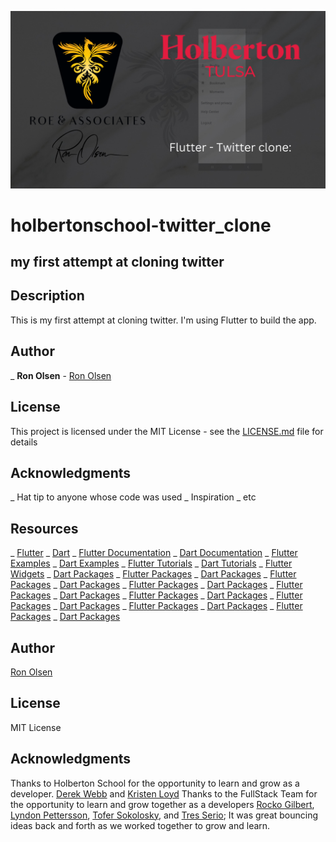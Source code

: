 ![holbertonschool-twitter_clone_banner](https://github.com/ronroeandassociates/assets/blob/master/images/holbertonschool-twitter_clone_banner.png)

# holbertonschool-twitter_clone

## my first attempt at cloning twitter

## Description

This is my first attempt at cloning twitter. I'm using Flutter to build the app.

## Author

\_ **Ron Olsen** - [Ron Olsen]()

## License

This project is licensed under the MIT License - see the [LICENSE.md](LICENSE.md) file for details

## Acknowledgments

_ Hat tip to anyone whose code was used
_ Inspiration
\_ etc

## Resources

_ [Flutter](https://flutter.dev/)
_ [Dart](https://dart.dev/)
_ [Flutter Documentation](https://flutter.dev/docs)
_ [Dart Documentation](https://dart.dev/guides)
_ [Flutter Examples](https://flutter.dev/docs/cookbook)
_ [Dart Examples](https://dart.dev/samples)
_ [Flutter Tutorials](https://flutter.dev/docs/reference/tutorials)
_ [Dart Tutorials](https://dart.dev/tutorials)
_ [Flutter Widgets](https://flutter.dev/docs/development/ui/widgets)
_ [Dart Packages](https://pub.dev/)
_ [Flutter Packages](https://pub.dev/flutter)
_ [Dart Packages](https://pub.dev/packages)
_ [Flutter Packages](https://pub.dev/flutter/packages)
_ [Dart Packages](https://pub.dev/packages?q=flutter)
_ [Flutter Packages](https://pub.dev/flutter/packages?q=flutter)
_ [Dart Packages](https://pub.dev/packages?q=flutter&sort=popularity)
_ [Flutter Packages](https://pub.dev/flutter/packages?q=flutter&sort=popularity)
_ [Dart Packages](https://pub.dev/packages?q=flutter&sort=popularity&order=desc)
_ [Flutter Packages](https://pub.dev/flutter/packages?q=flutter&sort=popularity&order=desc)
_ [Dart Packages](https://pub.dev/packages?q=flutter&sort=popularity&order=desc&page=2)
_ [Flutter Packages](https://pub.dev/flutter/packages?q=flutter&sort=popularity&order=desc&page=2)
_ [Dart Packages](https://pub.dev/packages?q=flutter&sort=popularity&order=desc&page=3)
_ [Flutter Packages](https://pub.dev/flutter/packages?q=flutter&sort=popularity&order=desc&page=3)
_ [Dart Packages](https://pub.dev/packages?q=flutter&sort=popularity&order=desc&page=4)
_ [Flutter Packages](https://pub.dev/flutter/packages?q=flutter&sort=popularity&order=desc&page=4)
_ [Dart Packages](https://pub.dev/packages?q=flutter&sort=popularity&order=desc&page=5)

## Author

[Ron Olsen](https://www.linkedin.com/in/ronolsen/)

## License

MIT License

## Acknowledgments

Thanks to Holberton School for the opportunity to learn and grow as a developer.
[Derek Webb](https://www.linkedin.com/in/webb-dev/) and
[Kristen Loyd](https://www.linkedin.com/in/kristen-loyd-34984a92/)
Thanks to the FullStack Team for the opportunity to learn and grow together as a developers
[Rocko Gilbert](https://www.linkedin.com/in/rocko2122/),
[Lyndon Pettersson](https://www.linkedin.com/in/lyndonpettersson/),
[Tofer Sokolosky](https://www.linkedin.com/in/tofer-sokolosky/), and
[Tres Serio](https://www.linkedin.com/in/frank-serio/);
It was great bouncing ideas back and forth as we worked together to grow and learn.
